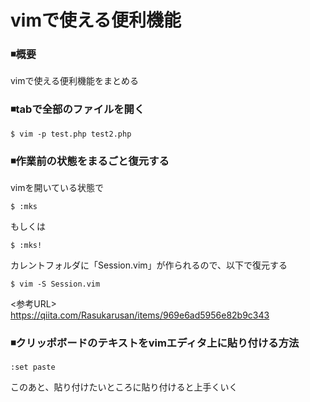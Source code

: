 # vimで使える便利機能

### ◾️概要
vimで使える便利機能をまとめる

### ◾️tabで全部のファイルを開く
```
$ vim -p test.php test2.php
```

### ◾️作業前の状態をまるごと復元する
vimを開いている状態で
```
$ :mks
```
もしくは
```
$ :mks!
```

カレントフォルダに「Session.vim」が作られるので、以下で復元する
```
$ vim -S Session.vim
```
<参考URL><br>
https://qiita.com/Rasukarusan/items/969e6ad5956e82b9c343

### ◾️クリッポボードのテキストをvimエディタ上に貼り付ける方法
```
:set paste
```
このあと、貼り付けたいところに貼り付けると上手くいく
